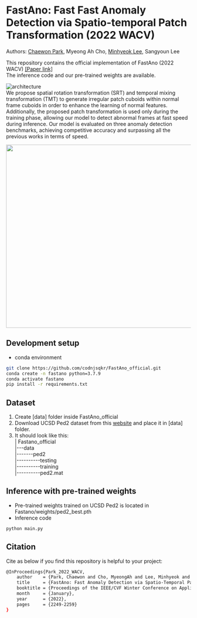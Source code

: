 # FastAno: Fast Fast Anomaly Detection via Spatio-temporal Patch Transformation (2022 WACV)

Authors: [Chaewon Park](https://github.com/codnjsqkr), Myeong Ah Cho, [Minhyeok Lee](https://github.com/Hydragon516), Sangyoun Lee

This repository contains the official implementation of FastAno (2022 WACV) [[Paper link]](https://openaccess.thecvf.com/content/WACV2022/html/Park_FastAno_Fast_Anomaly_Detection_via_Spatio-Temporal_Patch_Transformation_WACV_2022_paper.html)  
The inference code and our pre-trained weights are available. 

![architecture](https://github.com/codnjsqkr/FastAno_official/assets/60251992/6a2e5570-2a3b-4c6c-8777-5d0113f4c8ba)  
We propose spatial rotation transformation (SRT) and temporal mixing transformation (TMT) to generate irregular patch cuboids within normal frame cuboids in order to enhance the learning of normal features. Additionally, the proposed patch transformation is used only during the training phase, allowing our model to detect abnormal frames at fast speed during inference. Our model is evaluated on three anomaly detection benchmarks, achieving competitive accuracy and surpassing all the previous works in terms of speed.
<p align="center">
<img src="https://github.com/codnjsqkr/FastAno_official/assets/60251992/9a798b61-15d5-42e6-bcb8-81efab9f97b6.png" width="800" height="500"/>
</p>

## Development setup

- conda environment
```sh
git clone https://github.com/codnjsqkr/FastAno_official.git
conda create -n fastano python=3.7.9
conda activate fastano
pip install -r requirements.txt

```
## Dataset
1. Create [data] folder inside FastAno_official
2. Download UCSD Ped2 dataset from this [website](http://www.svcl.ucsd.edu/projects/anomaly/dataset.htm) and place it in [data] folder.
3. It should look like this:  
   | Fastano_official  
   |---data  
   |-------ped2  
   |----------testing  
   |----------training  
   |----------ped2.mat

## Inference with pre-trained weights

- Pre-trained weights trained on UCSD Ped2 is located in Fastano/weights/ped2_best.pth  
- Inference code
```sh
python main.py
```

## Citation
Cite as below if you find this repository is helpful to your project:
```sh
@InProceedings{Park_2022_WACV,
    author    = {Park, Chaewon and Cho, MyeongAh and Lee, Minhyeok and Lee, Sangyoun},
    title     = {FastAno: Fast Anomaly Detection via Spatio-Temporal Patch Transformation},
    booktitle = {Proceedings of the IEEE/CVF Winter Conference on Applications of Computer Vision (WACV)},
    month     = {January},
    year      = {2022},
    pages     = {2249-2259}
}
```
